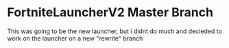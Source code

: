 # FortniteLauncherV2 Master Branch

This was going to be the new launcher, but i didnt do much and decieded to work on the launcher on a new "rewrite" branch
